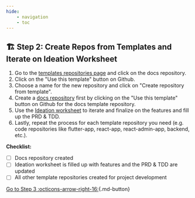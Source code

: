 ```yaml
---
hide:
    - navigation
    - toc
---
```

## 🏗️ Step 2: Create Repos from Templates and Iterate on Ideation Worksheet

1. Go to the [templates repositories page](/new-project-kit/templates_repos/) and click on the docs repository.
2. Click on the "Use this template" button on Github.
3. Choose a name for the new repository and click on "Create repository from template".
4. Create a [docs repository]() first by clicking on the "Use this template" button on Github for the docs template repository.
5. Use the [Ideation worksheet](/new-project-kit/discovery_and_ideation_worksheet_template/) to iterate and finalize on the features and fill up the PRD & TDD.
6. Lastly, repeat the process for each template repository you need (e.g. code repositories like flutter-app, react-app, react-admin-app, backend, etc.).

**Checklist:**

- [ ] Docs repository created
- [ ] Ideation worksheet is filled up with features and the PRD & TDD are updated
- [ ] All other template repositories created for project development

[Go to Step 3 :octicons-arrow-right-16:](/new-project-kit/setup-guide/step3){.md-button}
